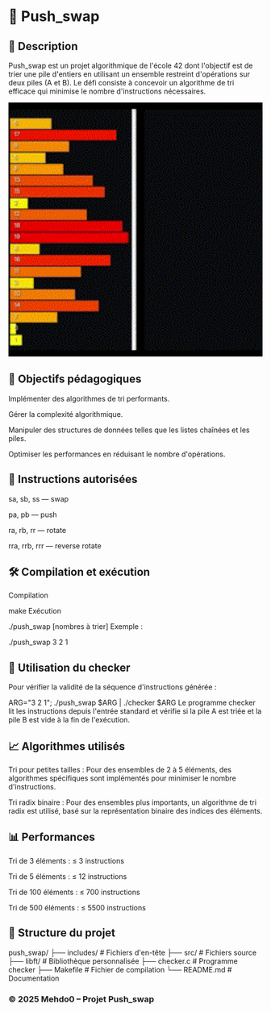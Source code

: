 # 🧮 Push_swap
## 📌 Description
Push_swap est un projet algorithmique de l'école 42 dont l'objectif est de trier une pile d'entiers en utilisant un ensemble restreint d'opérations sur deux piles (A et B). Le défi consiste à concevoir un algorithme de tri efficace qui minimise le nombre d'instructions nécessaires.

<p align="center"> <img src="https://github.com/Mehdo0/push_swap/blob/main/.assets/push_swap.gif" width="720" alt="Aperçu de l'algorithme de tri de push_swap"/> </p>

## 🧠 Objectifs pédagogiques
Implémenter des algorithmes de tri performants.

Gérer la complexité algorithmique.

Manipuler des structures de données telles que les listes chaînées et les piles.

Optimiser les performances en réduisant le nombre d'opérations.

## 🔧 Instructions autorisées
sa, sb, ss — swap

pa, pb — push

ra, rb, rr — rotate

rra, rrb, rrr — reverse rotate

## 🛠️ Compilation et exécution
Compilation

make
Exécution

./push_swap [nombres à trier]
Exemple :

./push_swap 3 2 1
## 🧪 Utilisation du checker
Pour vérifier la validité de la séquence d'instructions générée :

ARG="3 2 1"; ./push_swap $ARG | ./checker $ARG
Le programme checker lit les instructions depuis l'entrée standard et vérifie si la pile A est triée et la pile B est vide à la fin de l'exécution.

## 📈 Algorithmes utilisés
Tri pour petites tailles : Pour des ensembles de 2 à 5 éléments, des algorithmes spécifiques sont implémentés pour minimiser le nombre d'instructions.

Tri radix binaire : Pour des ensembles plus importants, un algorithme de tri radix est utilisé, basé sur la représentation binaire des indices des éléments.

## 📊 Performances
Tri de 3 éléments : ≤ 3 instructions

Tri de 5 éléments : ≤ 12 instructions

Tri de 100 éléments : ≤ 700 instructions

Tri de 500 éléments : ≤ 5500 instructions

## 📁 Structure du projet

push_swap/
├── includes/       # Fichiers d'en-tête
├── src/            # Fichiers source
├── libft/          # Bibliothèque personnalisée
├── checker.c       # Programme checker
├── Makefile        # Fichier de compilation
└── README.md       # Documentation

### © 2025 Mehdo0 – Projet Push_swap
